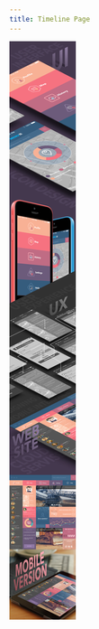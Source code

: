```yaml
---
title: Timeline Page
---
```


![Timeline Page](assets/img/work/proj-6/TimeLinePage-SergeyValiukh.jpg)